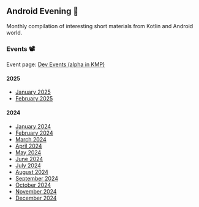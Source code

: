## Android Evening 🍿

Monthly compilation of interesting short materials from Kotlin and Android world.

### Events 📽️

Event page: [Dev Events (alpha in KMP)](https://jtlalka.github.io/dev-evening/)

#### 2025
- [January 2025](./events/2025-01.md)
- [February 2025](./events/2025-02.md)

#### 2024
- [January 2024](./events/2024-01.md)
- [February 2024](./events/2024-02.md)
- [March 2024](./events/2024-03.md)
- [April 2024](./events/2024-04.md)
- [May 2024](./events/2024-05.md)
- [June 2024](./events/2024-06.md)
- [July 2024](./events/2024-07.md)
- [August 2024](./events/2024-08.md)
- [September 2024](./events/2024-09.md)
- [October 2024](./events/2024-10.md)
- [November 2024](./events/2024-11.md)
- [December 2024](./events/2024-12.md)

